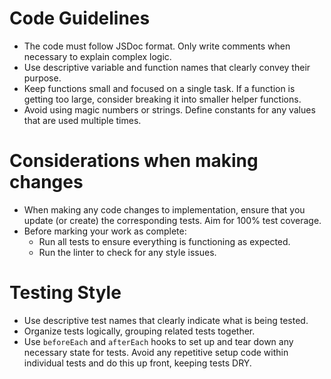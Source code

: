 # Code Guidelines

- The code must follow JSDoc format. Only write comments when necessary to explain complex logic.
- Use descriptive variable and function names that clearly convey their purpose.
- Keep functions small and focused on a single task. If a function is getting too large, consider breaking it into smaller helper functions.
- Avoid using magic numbers or strings. Define constants for any values that are used multiple times.

# Considerations when making changes

- When making any code changes to implementation, ensure that you update (or create) the corresponding tests. Aim for 100% test coverage.
- Before marking your work as complete:
  - Run all tests to ensure everything is functioning as expected.
  - Run the linter to check for any style issues.

# Testing Style

- Use descriptive test names that clearly indicate what is being tested.
- Organize tests logically, grouping related tests together.
- Use `beforeEach` and `afterEach` hooks to set up and tear down any necessary state for tests. Avoid any repetitive setup code within individual tests and do this up front, keeping tests DRY.
